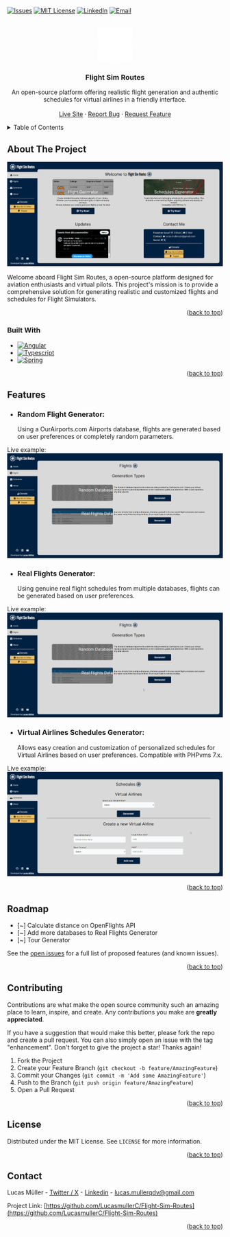 <a name="readme-top"></a>
<!--[![Contributors][contributors-shield]][contributors-url]-->
<!--[![Forks][forks-shield]][forks-url] -->
<!--[![Stargazers][stars-shield]][stars-url] -->
[![Issues][issues-shield]][issues-url]
[![MIT License][license-shield]][license-url]
[![LinkedIn][linkedin-shield]][linkedin-url]
[![Email][email-shield]][email-url]


<!-- PROJECT LOGO -->
<br />
<div align="center">
  <a href="https://github.com/LucasmullerC/Flight-Sim-Routes">
    <img src="images/transparent_white_fit.png" alt="Logo" width="80" height="80">
  </a>

<h3 align="center">Flight Sim Routes</h3>

  <p align="center">
  An open-source platform offering realistic flight generation and authentic schedules for virtual airlines in a friendly interface.
    <br />
    <br />
    <a href="https://flight-sim-routes.vercel.app/">Live Site</a>
    ·
    <a href="https://github.com/LucasmullerC/Flight-Sim-Routes/issues">Report Bug</a>
    ·
    <a href="https://github.com/LucasmullerC/Flight-Sim-Routes/issues">Request Feature</a>
  </p>
</div>



<!-- TABLE OF CONTENTS -->
<details>
  <summary>Table of Contents</summary>
  <ol>
    <li>
      <a href="#about-the-project">About The Project</a>
      <ul>
        <li><a href="#built-with">Built With</a></li>
      </ul>
    </li>
    <li><a href="#features">Features</a></li>
    <li><a href="#roadmap">Roadmap</a></li>
    <li><a href="#contributing">Contributing</a></li>
    <li><a href="#license">License</a></li>
    <li><a href="#contact">Contact</a></li>
    <!--<li><a href="#acknowledgments">Acknowledgments</a></li> -->
  </ol>
</details>



<!-- ABOUT THE PROJECT -->
## About The Project

[![Product Name Screen Shot][product-screenshot]](https://flight-sim-routes.vercel.app/)

Welcome aboard Flight Sim Routes, a open-source platform designed for aviation enthusiasts and virtual pilots. This project's mission is to provide a comprehensive solution for generating realistic and customized flights and schedules for Flight Simulators.

<p align="right">(<a href="#readme-top">back to top</a>)</p>



### Built With

* [![Angular][Angular.io]][Angular-url]
* [![Typescript][Typescript]][Typescript-url]
* [![Spring][Spring]][Spring-url]

<p align="right">(<a href="#readme-top">back to top</a>)</p>

## Features

* <h3>Random Flight Generator:</h3> Using a OurAirports.com Airports database, flights are generated based on user preferences or completely random parameters.
Live example:
[![Random Flight Generator in Action][random-flights-gif]](https://flight-sim-routes.vercel.app/)

* <h3>Real Flights Generator:</h3> Using genuine real flight schedules from multiple databases, flights can be generated based on user preferences.
Live example:
[![Real Flight Generator in Action][real-flights-gif]](https://flight-sim-routes.vercel.app/)

* <h3>Virtual Airlines Schedules Generator:</h3> Allows easy creation and customization of personalized schedules for Virtual Airlines based on user preferences. Compatible with PHPvms 7.x.
Live example:
[![Virtual Airlines Schedules Generator in Action][virtual-airlines-gif]](https://flight-sim-routes.vercel.app/)

<p align="right">(<a href="#readme-top">back to top</a>)</p>



<!-- ROADMAP -->
## Roadmap

- [~] Calculate distance on OpenFlights API
- [~] Add more databases to Real Flights Generator
- [~] Tour Generator

See the [open issues](https://github.com/LucasmullerC/Flight-Sim-Routes/issues) for a full list of proposed features (and known issues).

<p align="right">(<a href="#readme-top">back to top</a>)</p>



<!-- CONTRIBUTING -->
## Contributing

Contributions are what make the open source community such an amazing place to learn, inspire, and create. Any contributions you make are **greatly appreciated**.

If you have a suggestion that would make this better, please fork the repo and create a pull request. You can also simply open an issue with the tag "enhancement".
Don't forget to give the project a star! Thanks again!

1. Fork the Project
2. Create your Feature Branch (`git checkout -b feature/AmazingFeature`)
3. Commit your Changes (`git commit -m 'Add some AmazingFeature'`)
4. Push to the Branch (`git push origin feature/AmazingFeature`)
5. Open a Pull Request

<p align="right">(<a href="#readme-top">back to top</a>)</p>



<!-- LICENSE -->
## License

Distributed under the MIT License. See `LICENSE` for more information.

<p align="right">(<a href="#readme-top">back to top</a>)</p>


<!-- CONTACT -->
## Contact

Lucas Müller - [Twitter / X](https://twitter.com/LucassmmDev) - [Linkedin](https://www.linkedin.com/in/lucas-m%C3%BCller-corr%C3%AAa-66721b213/) -  lucas.mullerqdv@gmail.com

Project Link: [https://github.com/LucasmullerC/Flight-Sim-Routes](https://github.com/LucasmullerC/Flight-Sim-Routes)

<p align="right">(<a href="#readme-top">back to top</a>)</p>


<!--
## Acknowledgments

* []()
* []()
* []()

<p align="right">(<a href="#readme-top">back to top</a>)</p>
-->


<!-- MARKDOWN LINKS & IMAGES -->
<!-- https://www.markdownguide.org/basic-syntax/#reference-style-links -->
[contributors-shield]: https://img.shields.io/github/contributors/github_username/repo_name.svg?style=for-the-badge
[contributors-url]: https://github.com/github_username/repo_name/graphs/contributors
[forks-shield]: https://img.shields.io/github/forks/github_username/repo_name.svg?style=for-the-badge
[forks-url]: https://github.com/github_username/repo_name/network/members
[stars-shield]: https://img.shields.io/github/stars/github_username/repo_name.svg?style=for-the-badge
[stars-url]: https://github.com/github_username/repo_name/stargazers
[issues-shield]: https://img.shields.io/github/issues/LucasmullerC/Flight-Sim-Routes.svg?style=for-the-badge
[issues-url]: https://github.com/LucasmullerC/Flight-Sim-Routes/issues
[license-shield]: https://img.shields.io/github/license/LucasmullerC/Flight-Sim-Routes.svg?style=for-the-badge
[license-url]: https://github.com/LucasmullerC/Flight-Sim-Routes/blob/master/LICENSE
[linkedin-shield]: https://img.shields.io/badge/-LinkedIn-black.svg?style=for-the-badge&logo=linkedin&colorB=555
[linkedin-url]: https://www.linkedin.com/in/lucas-m%C3%BCller-corr%C3%AAa-66721b213/
[email-shield]: https://img.shields.io/badge/-email-black.svg?style=for-the-badge&logo=gmail&colorB=555
[email-url]: mailto:lucas.mullerqdv@gmail.com
[product-screenshot]: images/site.png
[random-flights-gif]: images/randomgif.gif
[real-flights-gif]: images/realflightsgif.gif
[virtual-airlines-gif]: images/virtualairlinesgif.gif
[Next.js]: https://img.shields.io/badge/next.js-000000?style=for-the-badge&logo=nextdotjs&logoColor=white
[Next-url]: https://nextjs.org/
[React.js]: https://img.shields.io/badge/React-20232A?style=for-the-badge&logo=react&logoColor=61DAFB
[React-url]: https://reactjs.org/
[Vue.js]: https://img.shields.io/badge/Vue.js-35495E?style=for-the-badge&logo=vuedotjs&logoColor=4FC08D
[Vue-url]: https://vuejs.org/
[Angular.io]: https://img.shields.io/badge/Angular-DD0031?style=for-the-badge&logo=angular&logoColor=white
[Angular-url]: https://angular.io/
[Typescript]: https://img.shields.io/badge/Typescript-6495ED?style=for-the-badge&logo=typescript&logoColor=white
[Typescript-url]: https://www.typescriptlang.org/
[Spring]: https://img.shields.io/badge/Spring-19E919?style=for-the-badge&logo=Spring&logoColor=white
[Spring-url]: https://spring.io/